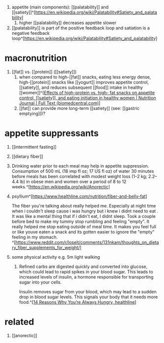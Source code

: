 1. appetite (main components): [[palatability]] and [[satiety]]^[https://en.wikipedia.org/wiki/Palatability#Satiety_and_palatability]
	1. higher [[palatability]] decreases appetite slower
2. [[palatability]] is part of the positive feedback loop and satiation is a negative feedback loop^[https://en.wikipedia.org/wiki/Palatability#Satiety_and_palatability]

# macronutrition
1. [[fat]] vs. [[protein]] ([[satiety]])
	1. when compared to high-[[fat]] snacks, eating less energy dense, high-[[protein]] snacks like [[yogurt]] improves appetite control, [[satiety]], and reduces subsequent [[food]] intake in healthy [[women]]^[[Effects of high-protein vs. high- fat snacks on appetite control, [[satiety]], and eating initiation in healthy women | Nutrition Journal | Full Text (biomedcentral.com)](https://nutritionj.biomedcentral.com/articles/10.1186/1475-2891-13-97)]
	2. [[fat]] can provide more long-term [[satiety]] (see: [[gastric emptying]])?

# appetite suppressants
1. [[intermittent fasting]]
2. [[dietary fiber]]
3. Drinking water prior to each meal may help in appetite suppression. Consumption of 500 mL (18 imp fl oz; 17 US fl oz) of water 30 minutes before meals has been correlated with modest weight loss (1–2 kg; 2.2–4.4 lb) in obese men and women over a period of 8 to 12 weeks.^[https://en.wikipedia.org/wiki/Anorectic]
4. psyllium^[https://www.healthline.com/nutrition/fiber-and-belly-fat]
   
   The fiber you're talking about really helped me. Especially at night time when i couldn't sleep cause i was hungry but i knew i didnt need to eat . It was like a mental thing that if i didn't eat, I didnt sleep. Took a couple before bed to make my tummy stop rumbling and feeling "empty". It really helped me stop eating outside of meal time. It makes you feel full or like youve eaten a snack and its gotten easier to ignore the "empty" feeling in my stomach. ^[https://www.reddit.com/r/loseit/comments/131nkam/thoughts_on_dietary_fiber_supplements_for_weight/]
5. some physical activity e.g. 5m light walking
	1. Refined carbs are digested quickly and converted into glucose, which could lead to rapid spikes in your blood sugar. This leads to increased levels of insulin, a hormone responsible for transporting sugar into your cells.
	   
	   Insulin removes sugar from your blood, which may lead to a sudden drop in blood sugar levels. This signals your body that it needs more food.^[[14 Reasons Why You’re Always Hungry, healthline](https://www.healthline.com/nutrition/14-reasons-always-hungry#refined-carbs)]

# related
1. [[anorectic]]